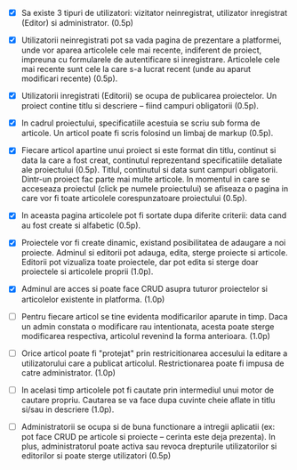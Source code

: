 - [x] Sa existe 3 tipuri de utilizatori: vizitator neinregistrat, utilizator inregistrat
(Editor) si administrator. (0.5p)
- [x] Utilizatorii neinregistrati pot sa vada pagina de prezentare a platformei, unde
vor aparea articolele cele mai recente, indiferent de proiect, impreuna cu
formularele de autentificare si inregistrare. Articolele cele mai recente sunt
cele la care s-a lucrat recent (unde au aparut modificari recente) (0.5p).
- [x] Utilizatorii inregistrati (Editorii) se ocupa de publicarea proiectelor. Un
proiect contine titlu si descriere – fiind campuri obligatorii (0.5p).
- [x] In cadrul proiectului, specificatiile acestuia se scriu sub forma de articole.
Un articol poate fi scris folosind un limbaj de markup (0.5p).
- [x] Fiecare articol apartine unui proiect si este format din titlu, continut si data la care a fost
creat, continutul reprezentand specificatiile detaliate ale proiectului (0.5p).
Titlul, continutul si data sunt campuri obligatorii. Dintr-un proiect fac parte
mai multe articole. In momentul in care se acceseaza proiectul (click pe
numele proiectului) se afiseaza o pagina in care vor fi toate articolele
corespunzatoare proiectului (0.5p).
- [x] In aceasta pagina articolele pot fi sortate
dupa diferite criterii: data cand au fost create si alfabetic (0.5p).
- [x] Proiectele vor fi create dinamic, existand posibilitatea de adaugare a noi
proiecte. Adminul si editorii pot adauga, edita, sterge proiecte si articole.
Editorii pot vizualiza toate proiectele, dar pot edita si sterge doar proiectele
si articolele proprii (1.0p).

- [x] Adminul are acces si poate face CRUD asupra
tuturor proiectelor si articolelor existente in platforma. (1.0p)
- [ ] Pentru fiecare articol se tine evidenta modificarilor aparute in timp. Daca un
admin constata o modificare rau intentionata, acesta poate sterge modificarea
respectiva, articolul revenind la forma anterioara. (1.0p)
- [ ] Orice articol poate fi "protejat" prin restricitionarea accesului la editare a
utilizatorului care a publicat articolul. Restrictionarea poate fi impusa de
catre administrator. (1.0p)

- [ ] In acelasi timp articolele pot fi cautate prin intermediul unui motor de
cautare propriu. Cautarea se va face dupa cuvinte cheie aflate in titlu si/sau
in descriere (1.0p).
- [ ] Administratorii se ocupa si de buna functionare a intregii aplicatii (ex: pot
face CRUD pe articole si proiecte – cerinta este deja prezenta).
In plus, administratorul poate activa sau revoca drepturile utilizatorilor si
editorilor si poate sterge utilizatori (0.5p)
